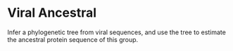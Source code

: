# Viral Ancestral
Infer a phylogenetic tree from viral sequences, and use the tree to estimate the ancestral protein sequence of this group.
